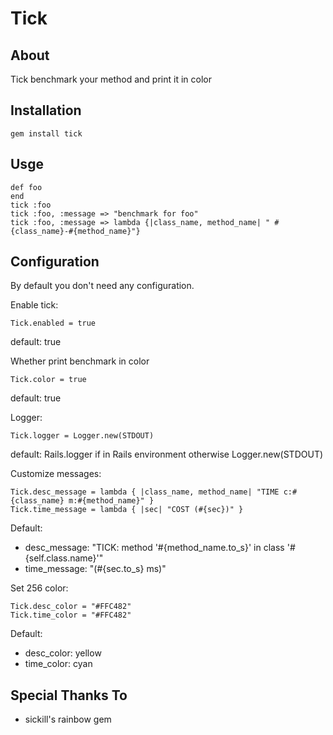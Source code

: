Tick
=====

About 
------

Tick benchmark your method and print it in color  


Installation 
-------

    gem install tick 


Usge 
--------

    def foo 
    end 
    tick :foo  
    tick :foo, :message => "benchmark for foo"
    tick :foo, :message => lambda {|class_name, method_name| " #{class_name}-#{method_name}"}



Configuration 
-------------

By default you don't need any configuration.


Enable tick:

    Tick.enabled = true 

default: true

Whether print benchmark in color 

    Tick.color = true 

default: true

Logger:
    
    Tick.logger = Logger.new(STDOUT) 

default: Rails.logger if in Rails environment otherwise Logger.new(STDOUT)

Customize messages:

    Tick.desc_message = lambda { |class_name, method_name| "TIME c:#{class_name} m:#{method_name}" }
    Tick.time_message = lambda { |sec| "COST (#{sec})" }

Default: 

* desc_message: "TICK: method '#{method_name.to_s}' in class '#{self.class.name}'" 
* time_message: "(#{sec.to_s} ms)"


Set 256 color:

    Tick.desc_color = "#FFC482"
    Tick.time_color = "#FFC482"

Default:

*  desc_color: yellow 
*  time_color: cyan


Special Thanks To
-----------------

* sickill's rainbow gem 
